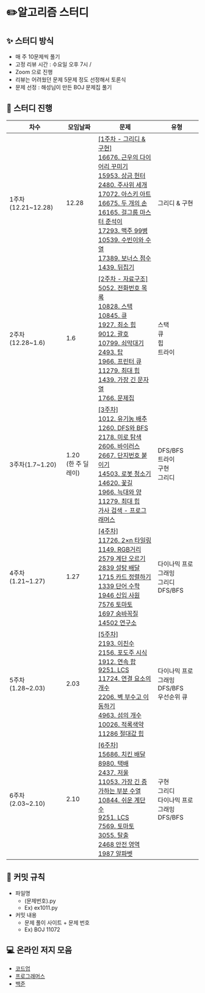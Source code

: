 # ✏️알고리즘 스터디

## ✨ 스터디 방식

* 매 주 10문제씩 풀기 
* 고정 리뷰 시간 : 수요일 오후 7시 / 
* Zoom 으로 진행
* 리뷰는 어려웠던 문제 5문제 정도 선정해서 토론식
* 문제 선정 : 해성님이 만든 BOJ 문제집 풀기  
## 📅 스터디 진행

| 차수               | 모임날짜 | 문제                                                         | 유형     |
| ------------------ | -------- | ------------------------------------------------------------ | -------- |
| 1주차(12.21~12.28) | 12.28    |[[1주차 - 그리디 & 구현]](https://www.acmicpc.net/group/workbook/view/9705/28508)<br /> [16676. 근우의 다이어리 꾸미기](https://www.acmicpc.net/problem/16676) <br/>[15953. 상금 헌터](https://www.acmicpc.net/problem/15953)<br /> [2480. 주사위 세개](https://www.acmicpc.net/problem/2480)<br/>[17072. 아스키 아트](https://www.acmicpc.net/problem/17072)<br />[16675. 두 개의 손](https://www.acmicpc.net/problem/16675)<br/>[16165. 걸그룹 마스터 준석이](https://www.acmicpc.net/problem/16165)<br />[17293. 맥주 99병](https://www.acmicpc.net/problem/17293)<br/>[10539. 수빈이와 수열](https://www.acmicpc.net/problem/10539)<br />[17389. 보너스 점수](https://www.acmicpc.net/problem/17389)<br/>[1439. 뒤집기](https://www.acmicpc.net/problem/1439)<br />| 그리디 &  구현   |
| 2주차(12.28~1.6)   | 1.6      | [[2주차 - 자료구조]](https://www.acmicpc.net/group/workbook/view/9705/28663)<br>[5052. 전화번호 목록](https://www.acmicpc.net/problem/5052)<br/>[10828. 스택](https://www.acmicpc.net/problem/10828)<br /> [10845. 큐](https://www.acmicpc.net/problem/10845)<br/>[1927. 최소 힙](https://www.acmicpc.net/problem/1927)<br />[9012. 괄호](https://www.acmicpc.net/problem/9012)<br/>[10799. 쇠막대기](https://www.acmicpc.net/problem/10799)<br />[2493. 탑](https://www.acmicpc.net/problem/2493)<br/>[1966. 프린터 큐](https://www.acmicpc.net/problem/1966)<br />[11279. 최대 힙](https://www.acmicpc.net/problem/11279)<br/>[1439. 가장 긴 문자열](https://www.acmicpc.net/problem/1439)<br />[1766. 문제집](https://www.acmicpc.net/problem/1766)                                                        | 스택<br> 큐<br> 힙<br> 트라이    |
| 3주차(1.7~1.20)   | 1.20<br>(한 주 딜레이)      | [[3주차]](https://www.acmicpc.net/group/workbook/view/9705/28947)<br>[1012. 유기농 배추](https://www.acmicpc.net/problem/1012)<br/>[1260. DFS와 BFS](https://www.acmicpc.net/problem/1260)<br /> [2178. 미로 탐색](https://www.acmicpc.net/problem/2178)<br/>[2606. 바이러스](https://www.acmicpc.net/problem/2606)<br />[2667. 단지번호 붙이기](https://www.acmicpc.net/problem/2667)<br/>[14503. 로봇 청소기](https://www.acmicpc.net/problem/14503)<br />[14620. 꽃길](https://www.acmicpc.net/problem/14620)<br/>[1966. 늑대와 양](https://www.acmicpc.net/problem/1966)<br />[11279. 최대 힙](https://www.acmicpc.net/problem/11279)<br/>[가사 검색 - 프로그래머스](https://programmers.co.kr/learn/courses/30/lessons/60060) | DFS/BFS<br> 트라이<br> 구현<br> 그리디 |
| 4주차(1.21~1.27)   | 1.27      | [[4주차]](https://www.acmicpc.net/group/workbook/view/9705/29450)<br>[11726. 2×n 타일링](https://www.acmicpc.net/problem/11726)<br/>[1149.	 RGB거리](https://www.acmicpc.net/problem/1149)<br /> [2579 계단 오르기](https://www.acmicpc.net/problem/2579)<br/>[2839	 설탕 배달](https://www.acmicpc.net/problem/2839)<br />[1715	 카드 정렬하기](https://www.acmicpc.net/problem/1715)<br/>[1339	 단어 수학](https://www.acmicpc.net/problem/1339)<br />[1946	 신입 사원](https://www.acmicpc.net/problem/1946)<br/>[7576	 토마토](https://www.acmicpc.net/problem/7576)<br />[1697	 숨바꼭질](https://www.acmicpc.net/problem/1697)<br/>[14502	 연구소](https://www.acmicpc.net/problem/14502) | 다이나믹 프로그래밍<br> 그리디<br>DFS/BFS|
| 5주차(1.28~2.03)   | 2.03      | [[5주차]](https://www.acmicpc.net/group/workbook/view/9705/29764)<br>[2193. 이친수](https://www.acmicpc.net/problem/2193)<br/>[2156.	 포도주 시식](https://www.acmicpc.net/problem/2156)<br /> [1912. 연속 합](https://www.acmicpc.net/problem/1912)<br/>[9251.	 LCS](https://www.acmicpc.net/problem/9251)<br />[11724. 연결 요소의 개수](https://www.acmicpc.net/problem/11724)<br/>[2206.	 벽 부수고 이동하기](https://www.acmicpc.net/problem/2206)<br />[4963. 섬의 개수](https://www.acmicpc.net/problem/4963)<br/>[10026. 적록색약](https://www.acmicpc.net/problem/10026)<br />[11286	 절대값 힙](https://www.acmicpc.net/problem/11286)<br/>| 다이나믹 프로그래밍<br> DFS/BFS<br> 우선순위 큐|
| 6주차(2.03~2.10)   | 2.10      | [[6주차]](https://www.acmicpc.net/group/workbook/view/9705/30024)<br>[15686. 치킨 배달](https://www.acmicpc.net/problem/15686)<br/>[8980.	 택배](https://www.acmicpc.net/problem/8980)<br /> [2437. 저울](https://www.acmicpc.net/problem/2437)<br/>[11053.	 가장 긴 증가하는 부분 수열](https://www.acmicpc.net/problem/11053)<br />[10844. 쉬운 계단 수](https://www.acmicpc.net/problem/10844)<br/>[9251.	 LCS](https://www.acmicpc.net/problem/9251)<br />[7569. 토마토](https://www.acmicpc.net/problem/7569)<br/>[3055. 탈출](https://www.acmicpc.net/problem/3055)<br />[2468	 안전 영역](https://www.acmicpc.net/problem/2468)<br/>[1987	 알파벳](https://www.acmicpc.net/problem/1987)<br/>| 구현<br> 그리디<br>다이나믹 프로그래밍<br> DFS/BFS<br>|


## 🙋 커밋 규칙

* 파일명
  * (문제번호).py
  * Ex) ex1011.py
* 커밋 내용
  * 문제 풀이 사이트 + 문제 번호
  * Ex) BOJ 11072 

## **💻** 온라인 저지 모음

* [코드업](https://codeup.kr/index.php)
* [프로그래머스](https://programmers.co.kr/)
* [백준](https://www.acmicpc.net/)

